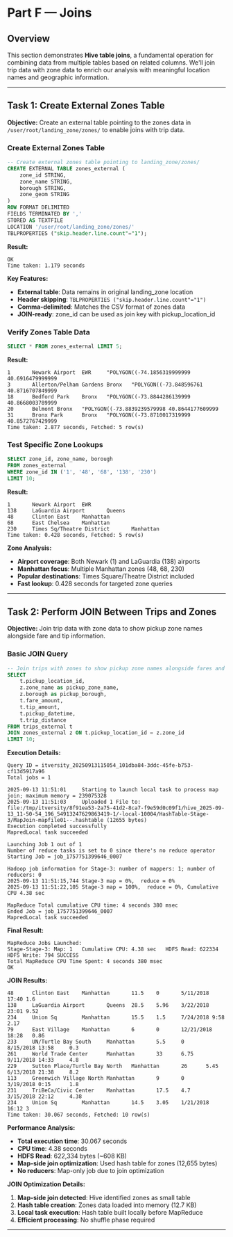 # Part F — Joins

## Overview
This section demonstrates **Hive table joins**, a fundamental operation for combining data from multiple tables based on related columns. We'll join trip data with zone data to enrich our analysis with meaningful location names and geographic information.



---

## Task 1: Create External Zones Table

**Objective:** Create an external table pointing to the zones data in `/user/root/landing_zone/zones/` to enable joins with trip data.

### Create External Zones Table

```sql
-- Create external zones table pointing to landing_zone/zones/
CREATE EXTERNAL TABLE zones_external (
    zone_id STRING,
    zone_name STRING,
    borough STRING,
    zone_geom STRING
)
ROW FORMAT DELIMITED
FIELDS TERMINATED BY ','
STORED AS TEXTFILE
LOCATION '/user/root/landing_zone/zones/'
TBLPROPERTIES ("skip.header.line.count"="1");
```

**Result:**
```
OK
Time taken: 1.179 seconds
```

**Key Features:**
- **External table**: Data remains in original landing_zone location
- **Header skipping**: `TBLPROPERTIES ("skip.header.line.count"="1")`
- **Comma-delimited**: Matches the CSV format of zones data
- **JOIN-ready**: zone_id can be used as join key with pickup_location_id

### Verify Zones Table Data

```sql
SELECT * FROM zones_external LIMIT 5;
```

**Result:**
```
1       Newark Airport  EWR     "POLYGON((-74.1856319999999 40.6916479999999
3       Allerton/Pelham Gardens Bronx   "POLYGON((-73.848596761 40.8716707849999
18      Bedford Park    Bronx   "POLYGON((-73.8844286139999 40.8668003789999
20      Belmont Bronx   "POLYGON((-73.8839239579998 40.8644177609999
31      Bronx Park      Bronx   "POLYGON((-73.8710017319999 40.8572767429999
Time taken: 2.877 seconds, Fetched: 5 row(s)
```



### Test Specific Zone Lookups

```sql
SELECT zone_id, zone_name, borough 
FROM zones_external 
WHERE zone_id IN ('1', '48', '68', '138', '230')
LIMIT 10;
```

**Result:**
```
1       Newark Airport  EWR
138     LaGuardia Airport       Queens
48      Clinton East    Manhattan
68      East Chelsea    Manhattan
230     Times Sq/Theatre District       Manhattan
Time taken: 0.428 seconds, Fetched: 5 row(s)
```

**Zone Analysis:**
- **Airport coverage**: Both Newark (1) and LaGuardia (138) airports
- **Manhattan focus**: Multiple Manhattan zones (48, 68, 230)
- **Popular destinations**: Times Square/Theatre District included
- **Fast lookup**: 0.428 seconds for targeted zone queries

---

## Task 2: Perform JOIN Between Trips and Zones

**Objective:** Join trip data with zone data to show pickup zone names alongside fare and tip information.

### Basic JOIN Query

```sql
-- Join trips with zones to show pickup zone names alongside fares and tips
SELECT 
    t.pickup_location_id,
    z.zone_name as pickup_zone_name,
    z.borough as pickup_borough,
    t.fare_amount,
    t.tip_amount,
    t.pickup_datetime,
    t.trip_distance
FROM trips_external t
JOIN zones_external z ON t.pickup_location_id = z.zone_id
LIMIT 10;
```

**Execution Details:**
```
Query ID = itversity_20250913115054_101dba84-3ddc-45fe-b753-cf13d5917a96
Total jobs = 1

2025-09-13 11:51:01     Starting to launch local task to process map join; maximum memory = 239075328
2025-09-13 11:51:03     Uploaded 1 File to: file:/tmp/itversity/8f91ea53-2a75-41d2-8ca7-f9e59d0c09f1/hive_2025-09-13_11-50-54_196_54913247629863419-1/-local-10004/HashTable-Stage-3/MapJoin-mapfile01--.hashtable (12655 bytes)
Execution completed successfully
MapredLocal task succeeded

Launching Job 1 out of 1
Number of reduce tasks is set to 0 since there's no reduce operator
Starting Job = job_1757751399646_0007

Hadoop job information for Stage-3: number of mappers: 1; number of reducers: 0
2025-09-13 11:51:15,744 Stage-3 map = 0%,  reduce = 0%
2025-09-13 11:51:22,105 Stage-3 map = 100%,  reduce = 0%, Cumulative CPU 4.38 sec

MapReduce Total cumulative CPU time: 4 seconds 380 msec
Ended Job = job_1757751399646_0007
MapredLocal task succeeded
```

**Final Result:**
```
MapReduce Jobs Launched:
Stage-Stage-3: Map: 1   Cumulative CPU: 4.38 sec   HDFS Read: 622334 HDFS Write: 794 SUCCESS
Total MapReduce CPU Time Spent: 4 seconds 380 msec
OK
```

**JOIN Results:**
```
48      Clinton East    Manhattan       11.5    0       5/11/2018 17:40 1.6
138     LaGuardia Airport       Queens  28.5    5.96    3/22/2018 23:01 9.52
234     Union Sq        Manhattan       15.5    1.5     7/24/2018 9:58  2.17
79      East Village    Manhattan       6       0       12/21/2018 18:28   0.86
233     UN/Turtle Bay South     Manhattan       5.5     0       8/15/2018 13:58     0.3
261     World Trade Center      Manhattan       33      6.75    9/11/2018 14:33     4.8
229     Sutton Place/Turtle Bay North   Manhattan       26      5.45    6/13/2018 21:38     8.2
113     Greenwich Village North Manhattan       9       0       3/19/2018 0:15      1.8
231     TriBeCa/Civic Center    Manhattan       17.5    4.7     3/15/2018 22:12     4.38
234     Union Sq        Manhattan       14.5    3.05    1/21/2018 16:12 3
Time taken: 30.067 seconds, Fetched: 10 row(s)
```

**Performance Analysis:**
- **Total execution time**: 30.067 seconds
- **CPU time**: 4.38 seconds
- **HDFS Read**: 622,334 bytes (~608 KB)
- **Map-side join optimization**: Used hash table for zones (12,655 bytes)
- **No reducers**: Map-only job due to join optimization

**JOIN Optimization Details:**
1. **Map-side join detected**: Hive identified zones as small table
2. **Hash table creation**: Zones data loaded into memory (12.7 KB)
3. **Local task execution**: Hash table built locally before MapReduce
4. **Efficient processing**: No shuffle phase required

---




